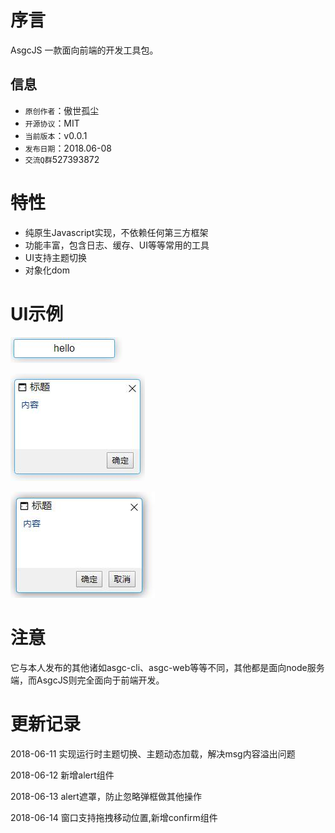 # 序言

AsgcJS 一款面向前端的开发工具包。

## 信息

- `原创作者`：傲世孤尘
- `开源协议`：MIT
- `当前版本`：v0.0.1
- `发布日期`：2018.06-08
- `交流Q群`527393872 

# 特性

- 纯原生Javascript实现，不依赖任何第三方框架
- 功能丰富，包含日志、缓存、UI等等常用的工具
- UI支持主题切换
- 对象化dom

# UI示例

![](img/01.jpg)

![](img/02.jpg)

![](img/03.jpg)

# 注意

它与本人发布的其他诸如asgc-cli、asgc-web等等不同，其他都是面向node服务端，而AsgcJS则完全面向于前端开发。

# 更新记录

2018-06-11 实现运行时主题切换、主题动态加载，解决msg内容溢出问题

2018-06-12 新增alert组件

2018-06-13 alert遮罩，防止忽略弹框做其他操作

2018-06-14 窗口支持拖拽移动位置,新增confirm组件